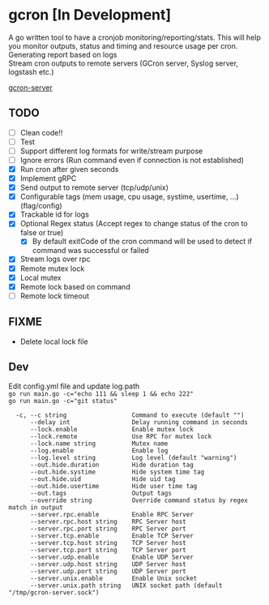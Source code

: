 # gcron [In Development]
A go written tool to have a cronjob monitoring/reporting/stats. This will help you monitor outputs, status and timing and resource usage per cron.  
Generating report based on logs  
Stream cron outputs to remote servers (GCron server, Syslog server, logstash etc.)  

[gcron-server](https://github.com/mbrostami/gcron-server)
## TODO
- [ ] Clean code!!
- [ ] Test
- [ ] Support different log formats for write/stream purpose 
- [ ] Ignore errors (Run command even if connection is not established)
- [x] Run cron after given seconds
- [x] Implement gRPC
- [x] Send output to remote server (tcp/udp/unix)
- [x] Configurable tags (mem usage, cpu usage, systime, usertime, ...) (flag/config)
- [x] Trackable id for logs
- [x] Optional Regex status (Accept regex to change status of the cron to false or true)
  - [x] By default exitCode of the cron command will be used to detect if command was successful or failed
- [x] Stream logs over rpc
- [x] Remote mutex lock
- [x] Local mutex
- [x] Remote lock based on command
- [ ] Remote lock timeout

## FIXME
- Delete local lock file

## Dev
Edit config.yml file and update log.path   
`go run main.go -c="echo 111 && sleep 1 && echo 222"`   
`go run main.go -c="git status"`  
```
  -c, --c string                  Command to execute (default "")
      --delay int                 Delay running command in seconds
      --lock.enable               Enable mutex lock
      --lock.remote               Use RPC for mutex lock
      --lock.name string          Mutex name
      --log.enable                Enable log
      --log.level string          Log level (default "warning")
      --out.hide.duration         Hide duration tag
      --out.hide.systime          Hide system time tag
      --out.hide.uid              Hide uid tag
      --out.hide.usertime         Hide user time tag
      --out.tags                  Output tags
      --override string           Override command status by regex match in output
      --server.rpc.enable         Enable RPC Server
      --server.rpc.host string    RPC Server host
      --server.rpc.port string    RPC Server port
      --server.tcp.enable         Enable TCP Server
      --server.tcp.host string    TCP Server host
      --server.tcp.port string    TCP Server port
      --server.udp.enable         Enable UDP Server
      --server.udp.host string    UDP Server host
      --server.udp.port string    UDP Server port
      --server.unix.enable        Enable Unix socket
      --server.unix.path string   UNIX socket path (default "/tmp/gcron-server.sock")
```
